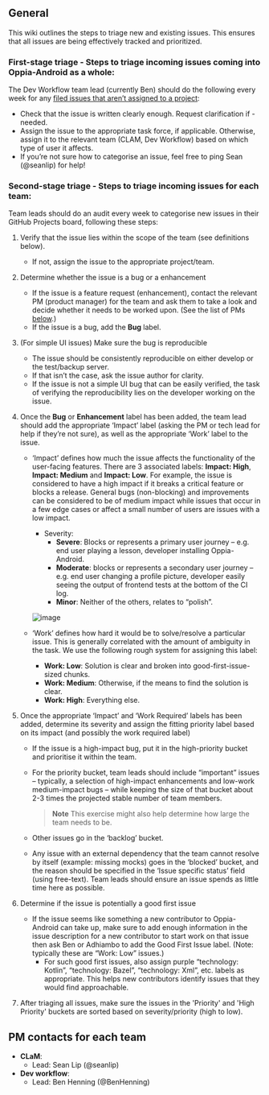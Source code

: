 ## General
This wiki outlines the steps to triage new and existing issues. This ensures that all issues are being effectively tracked and prioritized.

###  First-stage triage - Steps to triage incoming issues coming into Oppia-Android as a whole:
The Dev Workflow team lead (currently Ben) should do the following every week for any [filed issues that aren’t assigned to a project](https://github.com/oppia/oppia-android/issues?q=is%3Aissue+is%3Aopen+no%3Aproject):

- Check that the issue is written clearly enough. Request clarification if - needed.
- Assign the issue to the appropriate task force, if applicable. Otherwise, assign it to the relevant team (CLAM, Dev Workflow) based on which type of user it affects.
- If you’re not sure how to categorise an issue, feel free to ping Sean (@seanlip) for help!

### Second-stage triage - Steps to triage incoming issues for each team:
Team leads should do an audit every week to categorise new issues in their GitHub Projects board, following these steps:

1. Verify that the issue lies within the scope of the team (see definitions below).
    - If not, assign the issue to the appropriate project/team.
2. Determine whether the issue is a bug or a enhancement
    - If the issue is a feature request (enhancement), contact the relevant PM (product manager) for the team and ask them to take a look and decide whether it needs to be worked upon. (See the list of PMs [below](#pm-contacts-for-each-team).)
    - If the issue is a bug, add the **Bug** label.
3. (For simple UI issues) Make sure the bug is reproducible
    - The issue should be consistently reproducible on either develop or the test/backup server.
    - If that isn’t the case, ask the issue author for clarity.
    - If the issue is not a simple UI bug that can be easily verified, the task of verifying the reproducibility lies on the developer working on the issue.
4. Once the **Bug** or **Enhancement** label has been added, the team lead should add the appropriate ‘Impact’ label (asking the PM or tech lead for help if they’re not sure), as well as the appropriate ‘Work’ label to the issue.
    - ‘Impact’ defines how much the issue affects the functionality of the user-facing features. There are 3 associated labels: **Impact: High**, **Impact: Medium** and **Impact: Low**. For example, the issue is considered to have a high impact if it breaks a critical feature or blocks a release. General bugs (non-blocking) and improvements can be considered to be of medium impact while issues that occur in a few edge cases or affect a small number of users are issues with a low impact.

        - Severity:
            - **Severe**: Blocks or represents a primary user journey – e.g. end user playing a lesson, developer installing Oppia-Android.
            - **Moderate**: blocks or represents a secondary user journey – e.g. end user changing a profile picture, developer easily seeing the output of frontend tests at the bottom of the CI log.
            - **Minor**: Neither of the others, relates to “polish”.

        ![image](https://user-images.githubusercontent.com/73544247/202834180-e26198bb-bc54-4fc9-9471-9348b439e5a2.png)

    - ‘Work’ defines how hard it would be to solve/resolve a particular issue. This is generally correlated with the amount of ambiguity in the task. We use the following rough system for assigning this label:
        - **Work: Low**: Solution is clear and broken into good-first-issue-sized chunks.
        - **Work: Medium**: Otherwise, if the means to find the solution is clear.
        - **Work: High**: Everything else.

5. Once the appropriate ‘Impact’ and ‘Work Required’ labels has been added, determine its severity and assign the fitting priority label based on its impact (and possibly the work required label)
    - If the issue is a high-impact bug, put it in the high-priority bucket and prioritise it within the team.
    - For the priority bucket, team leads should include “important” issues – typically, a selection of high-impact enhancements and low-work medium-impact bugs – while keeping the size of that bucket about 2-3 times the projected stable number of team members.
      > **Note**
      > This exercise might also help determine how large the team needs to be.

    - Other issues go in the ‘backlog’ bucket.
    - Any issue with an external dependency that the team cannot resolve by itself (example: missing mocks) goes in the ‘blocked’ bucket, and the reason should be specified in the ‘Issue specific status’ field (using free-text). Team leads should ensure an issue spends as little time here as possible.

6. Determine if the issue is potentially a good first issue
    - If the issue seems like something a new contributor to Oppia-Android can take up, make sure to add enough information in the issue description for a new contributor to start work on that issue then ask Ben or Adhiambo to add the Good First Issue label. (Note: typically these are “Work: Low” issues.)
        - For such good first issues, also assign purple “technology: Kotlin”, “technology: Bazel”, “technology: Xml”, etc. labels as appropriate. This helps new contributors identify issues that they would find approachable.

7. After triaging all issues, make sure the issues in the 'Priority' and 'High Priority' buckets are sorted based on severity/priority (high to low).


## PM contacts for each team
- **CLaM**:
    - Lead: Sean Lip (@seanlip)
- **Dev workflow**:
    - Lead: Ben Henning (@BenHenning)
